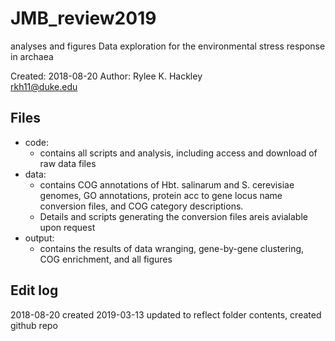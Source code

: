 # JMB_review2019
analyses and figures
Data exploration for the environmental stress response in archaea

Created: 2018-08-20
Author: Rylee K. Hackley	
rkh11@duke.edu

## Files
* code:
  - contains all scripts and analysis, including access and download of raw data files
* data:
  - contains COG annotations of Hbt. salinarum and S. cerevisiae genomes, GO annotations, protein acc to gene locus name conversion files, and COG category descriptions.
  - Details and scripts generating the conversion files areis avialable upon request
* output:
  - contains the results of data wranging, gene-by-gene clustering, COG enrichment, and all figures

## Edit log
2018-08-20 	created
2019-03-13	updated to reflect folder contents, created github repo
